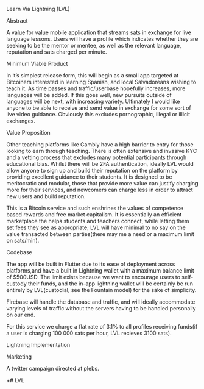 Learn Via Lightning (LVL)



Abstract

A value for value mobile application that streams sats in exchange for live language lessons. Users will have a profile which indicates whether they are seeking to be the mentor or mentee, as well as the relevant language, reputation and sats charged per minute.



Minimum Viable Product

In it’s simplest release form, this will begin as a small app targeted at Bitcoiners interested in learning Spanish, and local Salvadoreans wishing to teach it. As time passes and traffic/userbase hopefully increases, more languages will be added. If this goes well, new pursuits outside of languages will be next, with increasing variety. Ultimately I would like anyone to be able to receive and send value in exchange for some sort of live video guidance. Obviously this excludes pornographic, illegal or illicit exchanges.



Value Proposition

Other teaching platforms like Cambly have a high barrier to entry for those looking to earn through teaching. There is often extensive and invasive KYC and a vetting process that excludes many potential participants through educational bias. Whilst there will be 2FA authentication, ideally LVL would allow anyone to sign up and build their reputation on the platform by providing excellent guidance to their students. It is designed to be meritocratic and modular, those that provide more value can justify charging more for their services, and newcomers can charge less in order to attract new users and build reputation.

This is a Bitcoin service and such enshrines the values of competence based rewards and free market capitalism. It is essentially an efficient marketplace the helps students and teachers connect, while letting them set fees they see as appropriate; LVL will have minimal to no say on the value transacted between parties(there may me a need or a maximum limit on sats/min).



Codebase

The app will be built in Flutter due to its ease of deployment across platforms,and have a built in Lightning wallet with a maximum balance limit of $500USD. The limit exists because we want to encourage users to self-custody their funds, and the in-app lightning wallet will be certainly be run entirely by LVL(custodial, see the Fountain model) for the sake of simplicity.

Firebase will handle the database and traffic, and will ideally accommodate varying levels of traffic without the servers having to be handled personally on our end.

For this service we charge a flat rate of 3.1% to all profiles receiving funds(if a user is charging 100 000 sats per hour, LVL recieves 3100 sats).





Lightning Implementation



Marketing

A twitter campaign directed at plebs.

+# LVL
